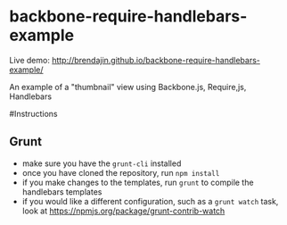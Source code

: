 backbone-require-handlebars-example
===================================
Live demo: http://brendajin.github.io/backbone-require-handlebars-example/

An example of a "thumbnail" view using Backbone.js, Require,js, Handlebars

#Instructions
## Grunt
* make sure you have the `grunt-cli` installed
* once you have cloned the repository, run `npm install`
* if you make changes to the templates, run `grunt` to compile the handlebars templates
* if you would like a different configuration, such as a `grunt watch` task, look at https://npmjs.org/package/grunt-contrib-watch